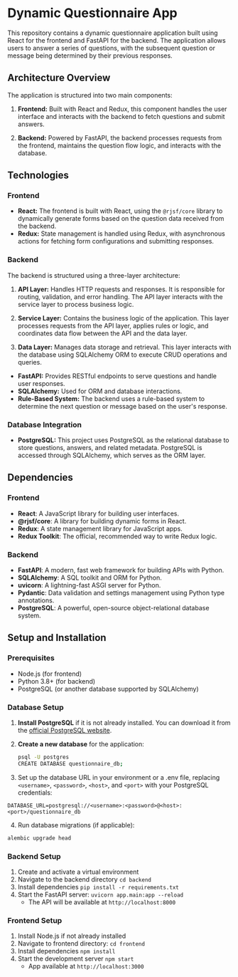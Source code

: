 # Dynamic Questionnaire App

This repository contains a dynamic questionnaire application built using React for the frontend and FastAPI for the backend. The application allows users to answer a series of questions, with the subsequent question or message being determined by their previous responses.

## Architecture Overview

The application is structured into two main components:

1. **Frontend:** Built with React and Redux, this component handles the user interface and interacts with the backend to fetch questions and submit answers.

2. **Backend:** Powered by FastAPI, the backend processes requests from the frontend, maintains the question flow logic, and interacts with the database.

## Technologies

### Frontend

- **React:** The frontend is built with React, using the `@rjsf/core` library to dynamically generate forms based on the question data received from the backend.
- **Redux:** State management is handled using Redux, with asynchronous actions for fetching form configurations and submitting responses.

### Backend

The backend is structured using a three-layer architecture:

1. **API Layer:** Handles HTTP requests and responses. It is responsible for routing, validation, and error handling. The API layer interacts with the service layer to process business logic.

2. **Service Layer:** Contains the business logic of the application. This layer processes requests from the API layer, applies rules or logic, and coordinates data flow between the API and the data layer.

3. **Data Layer:** Manages data storage and retrieval. This layer interacts with the database using SQLAlchemy ORM to execute CRUD operations and queries.

- **FastAPI:** Provides RESTful endpoints to serve questions and handle user responses.
- **SQLAlchemy:** Used for ORM and database interactions.
- **Rule-Based System:** The backend uses a rule-based system to determine the next question or message based on the user's response.

### Database Integration

- **PostgreSQL:** This project uses PostgreSQL as the relational database to store questions, answers, and related metadata. PostgreSQL is accessed through SQLAlchemy, which serves as the ORM layer.

## Dependencies

### Frontend

- **React**: A JavaScript library for building user interfaces.
- **@rjsf/core**: A library for building dynamic forms in React.
- **Redux**: A state management library for JavaScript apps.
- **Redux Toolkit**: The official, recommended way to write Redux logic.

### Backend

- **FastAPI**: A modern, fast web framework for building APIs with Python.
- **SQLAlchemy**: A SQL toolkit and ORM for Python.
- **uvicorn**: A lightning-fast ASGI server for Python.
- **Pydantic**: Data validation and settings management using Python type annotations.
- **PostgreSQL**: A powerful, open-source object-relational database system.

## Setup and Installation

### Prerequisites

- Node.js (for frontend)
- Python 3.8+ (for backend)
- PostgreSQL (or another database supported by SQLAlchemy)

### Database Setup

1. **Install PostgreSQL** if it is not already installed. You can download it from the [official PostgreSQL website](https://www.postgresql.org/download/).

2. **Create a new database** for the application:

   ```bash
   psql -U postgres
   CREATE DATABASE questionnaire_db;
   ```

3. Set up the database URL in your environment or a .env file, replacing `<username>`, `<password>`, `<host>`, and `<port>` with your PostgreSQL credentials:

```.env
DATABASE_URL=postgresql://<username>:<password>@<host>:<port>/questionnaire_db
```

4. Run database migrations (if applicable):

```bash
alembic upgrade head
```

### Backend Setup

1. Create and activate a virtual environment
2. Navigate to the backend directory `cd backend`
3. Install dependencies `pip install -r requirements.txt`
4. Start the FastAPI server: `uvicorn app.main:app --reload`
    - The API will be available at `http://localhost:8000`

### Frontend Setup

1. Install Node.js if not already installed
2. Navigate to frontend directory: `cd frontend`
3. Install dependencies `npm install`
4. Start the development server `npm start`
    - App available at `http://localhost:3000`